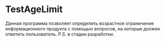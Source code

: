 # TestAgeLimit
Данная программа позволяет определить возрастное ограничение информационного продукта с помощью вопросов, на которые должен
ответить пользователь.
P.S. в стадии разработки.
